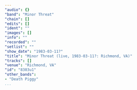 ```yaml
---
"audio": {}
"band": "Minor Threat"
"chain": []
"edits": []
"ident": ""
"images": []
"info": ""
"recorded": ""
"setlist": ""
"show_date": "1983-03-11?"
"title": "Minor Threat (live, 1983-03-11?: Richmond, VA)"
"tracks": []
"venue": "Richmond, VA"
"id": "8303u1"
"other_bands":
- "Death Piggy"
...
```

